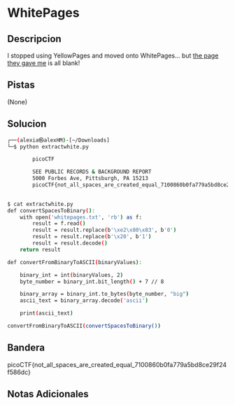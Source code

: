 # WhitePages

## Descripcion
I stopped using YellowPages and moved onto WhitePages... but [the page they gave me](https://jupiter.challenges.picoctf.org/static/95be9526e162185c741259a75dffa0ab/whitepages.txt) is all blank!

## Pistas
(None)

## Solucion 
```bash
┌──(alexia㉿alexHM)-[~/Downloads]
└─$ python extractwhite.py

		picoCTF

		SEE PUBLIC RECORDS & BACKGROUND REPORT
		5000 Forbes Ave, Pittsburgh, PA 15213
		picoCTF{not_all_spaces_are_created_equal_7100860b0fa779a5bd8ce29f24f586dc}
		

$ cat extractwhite.py                           
def convertSpacesToBinary():
    with open('whitepages.txt', 'rb') as f:
        result = f.read()
        result = result.replace(b'\xe2\x80\x83', b'0')
        result = result.replace(b'\x20', b'1')
        result = result.decode()
    return result    

def convertFromBinaryToASCII(binaryValues):

    binary_int = int(binaryValues, 2)
    byte_number = binary_int.bit_length() + 7 // 8

    binary_array = binary_int.to_bytes(byte_number, "big")
    ascii_text = binary_array.decode('ascii')

    print(ascii_text)

convertFromBinaryToASCII(convertSpacesToBinary())    
```
## Bandera
picoCTF{not_all_spaces_are_created_equal_7100860b0fa779a5bd8ce29f24f586dc}

## Notas Adicionales 

